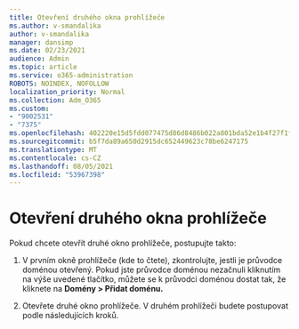 ```yaml
---
title: Otevření druhého okna prohlížeče
ms.author: v-smandalika
author: v-smandalika
manager: dansimp
ms.date: 02/23/2021
audience: Admin
ms.topic: article
ms.service: o365-administration
ROBOTS: NOINDEX, NOFOLLOW
localization_priority: Normal
ms.collection: Adm_O365
ms.custom:
- "9002531"
- "7375"
ms.openlocfilehash: 402220e15d5fdd077475d86d8486b022a801bda52e1b4f27f1fa385f31316f39
ms.sourcegitcommit: b5f7da89a650d2915dc652449623c78be6247175
ms.translationtype: MT
ms.contentlocale: cs-CZ
ms.lasthandoff: 08/05/2021
ms.locfileid: "53967398"
---
```

# <a name="open-a-second-browser-window"></a>Otevření druhého okna prohlížeče

Pokud chcete otevřít druhé okno prohlížeče, postupujte takto:

1. V prvním okně prohlížeče (kde to čtete), zkontrolujte, jestli je průvodce doménou otevřený. Pokud jste průvodce doménou nezačnuli kliknutím na výše uvedené tlačítko, můžete se k průvodci doménou dostat tak, že kliknete na **Domény > Přidat doménu.**

2. Otevřete druhé okno prohlížeče. V druhém prohlížeči budete postupovat podle následujících kroků.
